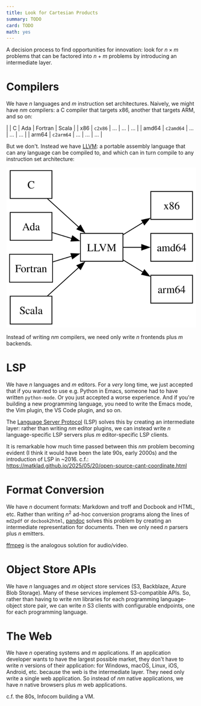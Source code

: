 ```yaml
---
title: Look for Cartesian Products
summary: TODO
card: TODO
math: yes
---
```


A decision process to find opportunities for innovation: look for $n \times m$ problems that can be factored into $n+m$ problems by introducing an intermediate layer.

# Compilers

We have $n$ languages and $m$ instruction set architectures. Naively, we might have $nm$ compilers: a C compiler that targets x86, another that targets ARM, and so on:

|       | C         | Ada | Fortran | Scala |
| x86   | `c2x86`   | ... | ...     | ...   |
| amd64 | `c2amd64` | ... | ...     | ...   |
| arm64 | `c2arm64` | ... | ...     | ...   |

But we don't. Instead we have [LLVM]: a portable assembly language that can any language can be compiled to, and which can in turn compile to any instruction set architecture:

<img src="/assets/content/look-for-cartesian-products/llvm.svg" alt="A graph with a central node labeled LLVM. Nodes representing C, Ada, Fortran, and Scala have arrows pointing to LLVM. Nodes representing x86, amd64, and arm64 have arrows pointed-to by LLVM." style="margin: auto;" />

Instead of writing $nm$ compilers, we need only write $n$ frontends plus $m$ backends.

# LSP

We have $n$ languages and $m$ editors. For a _very_ long time, we just accepted that if you wanted to use e.g. Python in Emacs, someone had to have written `python-mode`. Or you just accepted a worse experience. And if you're building a new programming language, you need to write the Emacs mode, the Vim plugin, the VS Code plugin, and so on.

The [Language Server Protocol][lsp] (LSP) solves this by creating an intermediate layer: rather than writing $nm$ editor plugins, we can instead write $n$ language-specific LSP servers plus $m$ editor-specific LSP clients.

It is remarkable how much time passed between this $nm$ problem becoming evident (I think it would have been the late 90s, early 2000s) and the introduction of LSP in ~2016. c.f.: https://matklad.github.io/2025/05/20/open-source-cant-coordinate.html

# Format Conversion

We have $n$ document formats: Markdown and troff and Docbook and HTML, etc. Rather than writing $n^2$ ad-hoc conversion programs along the lines of `md2pdf` or `docbook2html`, [pandoc] solves this problem by creating an intermediate representation for documents. Then we only need $n$ parsers plus $n$ emitters.

[ffmpeg] is the analogous solution for audio/video.

# Object Store APIs

We have $n$ languages and $m$ object store services (S3, Backblaze, Azure Blob Storage). Many of these services implement S3-compatible APIs. So, rather than having to write $nm$ libraries for each programming language-object store pair, we can write $n$ S3 clients with configurable endpoints, one for each programming language.

# The Web

We have $n$ operating systems and $m$ applications. If an application developer wants to have the largest possible market, they don't have to write $n$ versions of their application: for Windows, macOS, Linux, iOS, Android, etc. because the web is the intermediate layer. They need only write a single web application. So instead of $nm$ native applications, we have $n$ native browsers plus $m$ web applications.

c.f. the 80s, Infocom building a VM.

[LLVM]: https://llvm.org/
[ffmpeg]: https://ffmpeg.org/
[lsp]: https://en.wikipedia.org/wiki/Language_Server_Protocol
[pandoc]: https://pandoc.org/
